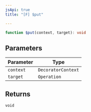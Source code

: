 ```yaml
---
jsApi: true
title: "[F] $put"

---
```

```ts
function $put(context, target): void
```

## Parameters

| Parameter | Type |
| ------ | ------ |
| `context` | `DecoratorContext` |
| `target` | `Operation` |

## Returns

`void`
